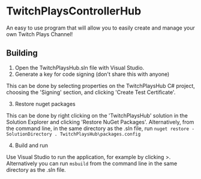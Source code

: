 # TwitchPlaysControllerHub
An easy to use program that will allow you to easily create and manage your own Twitch Plays Channel! 

## Building

1. Open the TwitchPlaysHub.sln file with Visual Studio.
2. Generate a key for code signing (don't share this with anyone)

This can be done by selecting properties on the TwitchPlaysHub C# project, choosing the 'Signing' section, and clicking 'Create Test Certificate'.

3. Restore nuget packages

This can be done by right clicking on the 'TwitchPlaysHub' solution in the Solution Explorer and clicking 'Restore NuGet Packages'. Alternatively, from the command line, in the same directory as the .sln file, run `nuget restore -SolutionDirectory . TwitchPlaysHub\packages.config`

4. Build and run

Use Visual Studio to run the application, for example by clicking >. Alternatively you can run `msbuild` from the command line in the same directory as the .sln file.
